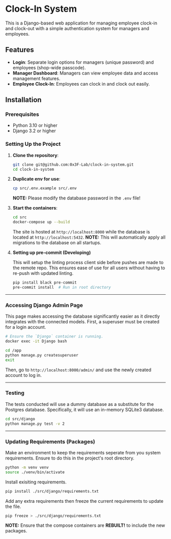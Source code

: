 # Clock-In System

This is a Django-based web application for managing employee clock-in and clock-out with a simple authentication system for managers and employees.

## Features

- **Login**: Separate login options for managers (unique password) and employees (shop-wide passcode).
- **Manager Dashboard**: Managers can view employee data and access management features.
- **Employee Clock-In**: Employees can clock in and clock out easily.

## Installation

### Prerequisites

- Python 3.10 or higher
- Django 3.2 or higher

### Setting Up the Project

1. **Clone the repository**:
   ```bash
   git clone git@github.com:0x3F-Lab/clock-in-system.git
   cd clock-in-system
   ```

2. **Duplicate env for use**:
    ```bash
    cp src/.env.example src/.env
    ```
    **NOTE:** Please modify the database password in the `.env` file!

3. **Start the containers**:
    ```bash
    cd src
    docker-compose up --build
    ```
    The site is hosted at `http://localhost:8000` while the database is located at `http://localhost:5432`.
    **NOTE:** This will automatically apply all migrations to the database on all startups.

4. **Setting up pre-commit (Developing)**
   
    This will setup the linting process client side before pushes are made to the remote repo. This ensures ease of use for all users without having to re-push with updated linting.
    ```bash
    pip install black pre-commit
    pre-commit install  # Run in root directory
    ```

---

### **Accessing Django Admin Page**

This page makes accessing the database significantly easier as it directly integrates with the connected models. First, a superuser must be created for a login account.

```bash
# Ensure the `Django` container is running.
docker exec -it Django bash
```

```bash
cd /app
python manage.py createsuperuser
exit
```

Then, go to `http://localhost:8000/admin/` and use the newly created account to log in.

---

### **Testing**

The tests conducted will use a dummy database as a substitute for the Postgres database. Specifically, it will use an in-memory SQLite3 database.

```bash
cd src/django
python manage.py test -v 2
```

---

### **Updating Requirements (Packages)**

Make an environment to keep the requirements seperate from you system requirements. Ensure to do this in the project's root directory.

```bash
python -m venv venv
source ./venv/bin/activate
```

Install exisiting requirements.

```bash
pip install ./src/django/requirements.txt
```

Add any extra requirements then freeze the current requirements to update the file.
```bash
pip freeze > ./src/django/requirements.txt
```

**NOTE:** Ensure that the compose containers are __REBUILT!__ to include the new packages.